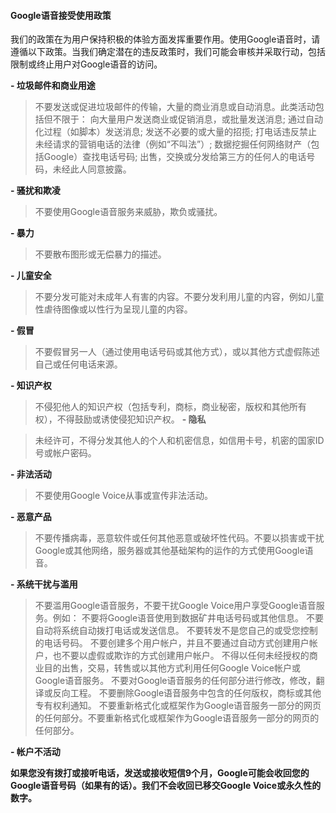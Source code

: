 #### Google语音接受使用政策

我们的政策在为用户保持积极的体验方面发挥重要作用。使用Google语音时，请遵循以下政策。当我们确定潜在的违反政策时，我们可能会审核并采取行动，包括限制或终止用户对Google语音的访问。

**- 垃圾邮件和商业用途**

> 不要发送或促进垃圾邮件的传输，大量的商业消息或自动消息。此类活动包括但不限于：
向大量用户发送商业或促销消息，或批量发送消息;
通过自动化过程（如脚本）发送消息;
发送不必要的或大量的招揽;
打电话违反禁止未经请求的营销电话的法律（例如“不叫法”）;
数据挖掘任何网络财产（包括Google）查找电话号码;
出售，交换或分发给第三方的任何人的电话号码，未经此人同意披露。

**- 骚扰和欺凌**

> 不要使用Google语音服务来威胁，欺负或骚扰。

**- 暴力**

> 不要散布图形或无偿暴力的描述。

**- 儿童安全**

> 不要分发可能对未成年人有害的内容。不要分发利用儿童的内容，例如儿童性虐待图像或以性行为呈现儿童的内容。

**- 假冒**

> 不要假冒另一人（通过使用电话号码或其他方式），或以其他方式虚假陈述自己或任何电话来源。

**- 知识产权**

> 不侵犯他人的知识产权（包括专利，商标，商业秘密，版权和其他所有权），不得鼓励或诱使侵犯知识产权。
**- 隐私**

> 未经许可，不得分发其他人的个人和机密信息，如信用卡号，机密的国家ID号或帐户密码。

**- 非法活动**

> 不要使用Google Voice从事或宣传非法活动。

**- 恶意产品**

> 不要传播病毒，恶意软件或任何其他恶意或破坏性代码。不要以损害或干扰Google或其他网络，服务器或其他基础架构的运作的方式使用Google语音。

**- 系统干扰与滥用**

> 不要滥用Google语音服务，不要干扰Google Voice用户享受Google语音服务。例如：
不要将Google语音使用到数据矿井电话号码或其他信息。
不要自动将系统自动拨打电话或发送信息。
不要转发不是您自己的或受您控制的电话号码。
不要创建多个用户帐户，并且不要通过自动方式创建用户帐户，也不要以虚假或欺诈的方式创建用户帐户。
不得以任何未经授权的商业目的出售，交易，转售或以其他方式利用任何Google Voice帐户或Google语音服务。
不要对Google语音服务的任何部分进行修改，修改，翻译或反向工程。
不要删除Google语音服务中包含的任何版权，商标或其他专有权利通知。
不要重新格式化或框架作为Google语音服务一部分的网页的任何部分。不要重新格式化或框架作为Google语音服务一部分的网页的任何部分。

**- 帐户不活动**

**如果您没有拨打或接听电话，发送或接收短信9个月，Google可能会收回您的Google语音号码（如果有的话）。我们不会收回已移交Google Voice或永久性的数字。**
